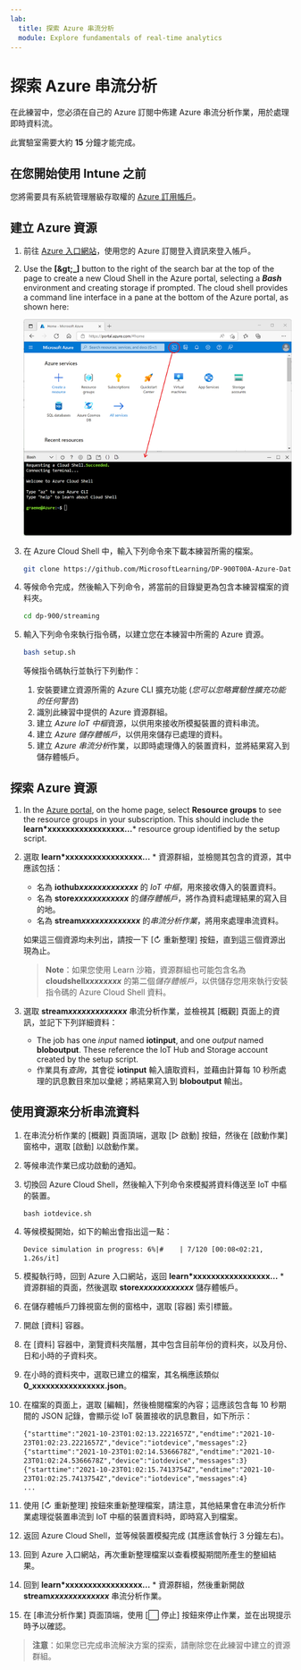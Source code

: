 ```yaml
---
lab:
  title: 探索 Azure 串流分析
  module: Explore fundamentals of real-time analytics
---
```


# <a name="explore-azure-stream-analytics"></a>探索 Azure 串流分析

在此練習中，您必須在自己的 Azure 訂閱中佈建 Azure 串流分析作業，用於處理即時資料流。

此實驗室需要大約 **15** 分鐘才能完成。

## <a name="before-you-start"></a>在您開始使用 Intune 之前

您將需要具有系統管理層級存取權的 [Azure 訂用帳戶](https://azure.microsoft.com/free)。

## <a name="create-azure-resources"></a>建立 Azure 資源

1. 前往 [Azure 入口網站](https://portal.azure.com)，使用您的 Azure 訂閱登入資訊來登入帳戶。

1. Use the <bpt id="p1">**</bpt>[<ph id="ph1">\&gt;</ph>_]<ept id="p1">**</ept> button to the right of the search bar at the top of the page to create a new Cloud Shell in the Azure portal, selecting a <bpt id="p2">***</bpt>Bash<ept id="p2">***</ept> environment and creating storage if prompted. The cloud shell provides a command line interface in a pane at the bottom of the Azure portal, as shown here:

    ![顯示 Cloud Shell 窗格的 Azure 入口網站](./images/cloud-shell.png)

1. 在 Azure Cloud Shell 中，輸入下列命令來下載本練習所需的檔案。

    ```bash
    git clone https://github.com/MicrosoftLearning/DP-900T00A-Azure-Data-Fundamentals dp-900
    ```

1. 等候命令完成，然後輸入下列命令，將當前的目錄變更為包含本練習檔案的資料夾。

    ```bash
    cd dp-900/streaming
    ```

1. 輸入下列命令來執行指令碼，以建立您在本練習中所需的 Azure 資源。

    ```bash
    bash setup.sh
    ```

    等候指令碼執行並執行下列動作：

    1. 安裝要建立資源所需的 Azure CLI 擴充功能 (*您可以忽略實驗性擴充功能的任何警告*)
    1. 識別此練習中提供的 Azure 資源群組。
    1. 建立 *Azure IoT 中樞*資源，以供用來接收所模擬裝置的資料串流。
    1. 建立 *Azure 儲存體帳戶*，以供用來儲存已處理的資料。
    1. 建立 *Azure 串流分析*作業，以即時處理傳入的裝置資料，並將結果寫入到儲存體帳戶。

## <a name="explore-the-azure-resources"></a>探索 Azure 資源

1. In the <bpt id="p1">[</bpt>Azure portal<ept id="p1">](https://portal.azure.com?azure-portal=true)</ept>, on the home page, select <bpt id="p2">**</bpt>Resource groups<ept id="p2">**</ept> to see the resource groups in your subscription. This should include the <bpt id="p1">**</bpt>learn*xxxxxxxxxxxxxxxxx...<ept id="p1">**</ept>* resource group identified by the setup script.
2. 選取 **learn*xxxxxxxxxxxxxxxxx...** * 資源群組，並檢閱其包含的資源，其中應該包括：
    - 名為 **iothub*xxxxxxxxxxxxx*** 的 *IoT 中樞*，用來接收傳入的裝置資料。
    - 名為 **store*xxxxxxxxxxxx*** 的*儲存體帳戶*，將作為資料處理結果的寫入目的地。
    - 名為 **stream*xxxxxxxxxxxxx*** 的*串流分析作業*，將用來處理串流資料。

    如果這三個資源均未列出，請按一下 [&#8635; 重新整理] 按鈕，直到這三個資源出現為止。

    > **Note**：如果您使用 Learn 沙箱，資源群組也可能包含名為 **cloudshell*xxxxxxxx*** 的第二個*儲存體帳戶*，以供儲存您用來執行安裝指令碼的 Azure Cloud Shell 資料。

3. 選取 **stream*xxxxxxxxxxxxx*** 串流分析作業，並檢視其 [概觀] 頁面上的資訊，並記下下列詳細資料：
    - The job has one <bpt id="p1">*</bpt>input<ept id="p1">*</ept> named <bpt id="p2">**</bpt>iotinput<ept id="p2">**</ept>, and one <bpt id="p3">*</bpt>output<ept id="p3">*</ept> named <bpt id="p4">**</bpt>bloboutput<ept id="p4">**</ept>. These reference the IoT Hub and Storage account created by the setup script.
    - 作業具有*查詢*，其會從 **iotinput** 輸入讀取資料，並藉由計算每 10 秒所處理的訊息數目來加以彙總；將結果寫入到 **bloboutput** 輸出。

## <a name="use-the-resources-to-analyze-streaming-data"></a>使用資源來分析串流資料

1. 在串流分析作業的 [概觀] 頁面頂端，選取 [&#9655; 啟動] 按鈕，然後在 [啟動作業] 窗格中，選取 [啟動] 以啟動作業。
2. 等候串流作業已成功啟動的通知。
3. 切換回 Azure Cloud Shell，然後輸入下列命令來模擬將資料傳送至 IoT 中樞的裝置。

    ```
    bash iotdevice.sh
    ```

4. 等候模擬開始，如下的輸出會指出這一點：

    ```
    Device simulation in progress: 6%|#    | 7/120 [00:08<02:21, 1.26s/it]
    ```

5. 模擬執行時，回到 Azure 入口網站，返回 **learn*xxxxxxxxxxxxxxxxx...** * 資源群組的頁面，然後選取 **store*xxxxxxxxxxxx*** 儲存體帳戶。
6. 在儲存體帳戶刀鋒視窗左側的窗格中，選取 [容器] 索引標籤。
7. 開啟 [資料] 容器。
8. 在 [資料] 容器中，瀏覽資料夾階層，其中包含目前年份的資料夾，以及月份、日和小時的子資料夾。
9. 在小時的資料夾中，選取已建立的檔案，其名稱應該類似 **0_xxxxxxxxxxxxxxxx.json**。
10. 在檔案的頁面上，選取 [編輯]，然後檢閱檔案的內容；這應該包含每 10 秒期間的 JSON 記錄，會顯示從 IoT 裝置接收的訊息數目，如下所示：

    ```
    {"starttime":"2021-10-23T01:02:13.2221657Z","endtime":"2021-10-23T01:02:23.2221657Z","device":"iotdevice","messages":2}
    {"starttime":"2021-10-23T01:02:14.5366678Z","endtime":"2021-10-23T01:02:24.5366678Z","device":"iotdevice","messages":3}
    {"starttime":"2021-10-23T01:02:15.7413754Z","endtime":"2021-10-23T01:02:25.7413754Z","device":"iotdevice","messages":4}
    ...
    ```

11. 使用 [&#8635; 重新整理] 按鈕來重新整理檔案，請注意，其他結果會在串流分析作業處理從裝置串流到 IoT 中樞的裝置資料時，即時寫入到檔案。
12. 返回 Azure Cloud Shell，並等候裝置模擬完成 (其應該會執行 3 分鐘左右)。
13. 回到 Azure 入口網站，再次重新整理檔案以查看模擬期間所產生的整組結果。
14. 回到 **learn*xxxxxxxxxxxxxxxxx...** * 資源群組，然後重新開啟 **stream*xxxxxxxxxxxxx*** 串流分析作業。
15. 在 [串流分析作業] 頁面頂端，使用 [&#11036; 停止] 按鈕來停止作業，並在出現提示時予以確認。

> **注意**：如果您已完成串流解決方案的探索，請刪除您在此練習中建立的資源群組。
